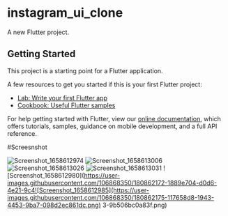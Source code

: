 # instagram_ui_clone

A new Flutter project.

## Getting Started

This project is a starting point for a Flutter application.

A few resources to get you started if this is your first Flutter project:

- [Lab: Write your first Flutter app](https://flutter.dev/docs/get-started/codelab)
- [Cookbook: Useful Flutter samples](https://flutter.dev/docs/cookbook)

For help getting started with Flutter, view our
[online documentation](https://flutter.dev/docs), which offers tutorials,
samples, guidance on mobile development, and a full API reference.

#Screesnshot

![Screenshot_1658612974](https://user-images.githubusercontent.com/106868350/180862133-c42665ac-f4c9-4ce4-a384-a93c8d184dba.png)
![Screenshot_1658613006](https://user-images.githubusercontent.com/106868350/180862158-a78b9def-c091-444f-afde-ce0afd5cab85.png)
![Screenshot_1658613026](https://user-images.githubusercontent.com/106868350/180862164-40d72b0e-a974-4053-bb78-4b7eb8e0e561.png)
![Screenshot_1658613031](https://user-images.githubusercontent.com/106868350/180862169-6860215a-f458-4c10-a23b-df25aac8aa11.png)
![Screenshot_1658612980](https://user-images.githubusercontent.com/106868350/180862172-1889e704-d0d6-4e21-9c4![Screenshot_1658612985](https://user-images.githubusercontent.com/106868350/180862175-117658d8-1943-4453-9ba7-098d2ec861dc.png)
3-9b506bc0a83f.png)
